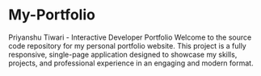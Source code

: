 # My-Portfolio
Priyanshu Tiwari - Interactive Developer Portfolio Welcome to the source code repository for my personal portfolio website. This project is a fully responsive, single-page application designed to showcase my skills, projects, and professional experience in an engaging and modern format.
